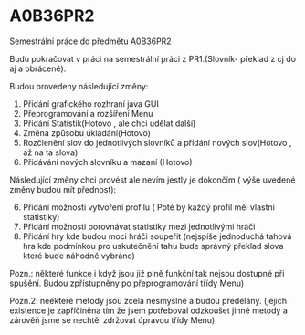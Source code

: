 A0B36PR2
========

Semestrální práce do předmětu A0B36PR2

Budu pokračovat v práci na semestrální práci z PR1.(Slovník- překlad z cj do aj a obráceně).

Budou provedeny následující změny:

1. Přidání grafického rozhraní java GUI
2. Přeprogramování a rozšíření Menu
3. Přidání Statistik(Hotovo , ale chci udělat další)
4. Změna způsobu ukládání(Hotovo)
5. Rozčlenění slov do jednotlivých slovníků a přidání nových slov(Hotovo , až na ta slova)
6. Přidávání nových slovníku a mazaní (Hotovo)

Následující změny chci provést ale nevím jestly je dokončím ( výše uvedené změny budou mít přednost):

6. Přidání možnosti vytvoření profilu ( Poté by každý profil měl vlastní statistiky)
7. Přidání možnosti porovnávat statistiky  mezi jednotlivými hráči
8. Přidání hry kde budou moci hráči soupeřit (nejspíše jednoduchá tahová hra kde podmínkou pro uskutečnění tahu bude
správný překlad slova které bude náhodně vybráno)

Pozn.: některé funkce i když jsou již plně funkční tak nejsou dostupné při spušění. Budou zpřístupněny po
přeprogramování třídy Menu)

Pozn.2: neěkteré metody jsou zcela nesmyslné a  budou předělány. (jejich existence je zapříčiněna tím že jsem potřeboval 
odzkoušet jinné metody a zárověň jsme se nechtěl zdržovat úpravou třídy Menu) 
